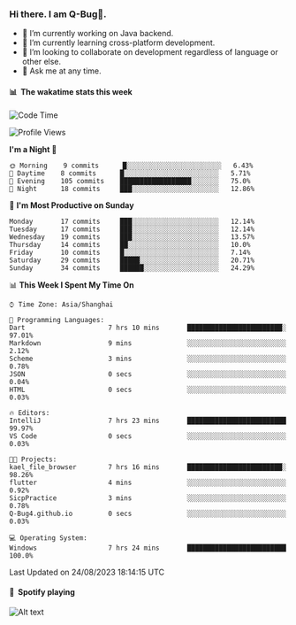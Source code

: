 ### Hi there. I am Q-Bug🐞.

- 🔭 I’m currently working on Java backend.
- 🌱 I’m currently learning cross-platform development.
- 👯 I’m looking to collaborate on development regardless of language or other else.
- 💬 Ask me at any time.

#### 📊 &nbsp;**The wakatime stats this week**  
<!--START_SECTION:waka-->
![Code Time](http://img.shields.io/badge/Code%20Time-77%20hrs%2024%20mins-blue)

![Profile Views](http://img.shields.io/badge/Profile%20Views-0-blue)

**I'm a Night 🦉** 

```text
🌞 Morning    9 commits      █░░░░░░░░░░░░░░░░░░░░░░░░   6.43% 
🌆 Daytime    8 commits      █░░░░░░░░░░░░░░░░░░░░░░░░   5.71% 
🌃 Evening    105 commits    ██████████████████░░░░░░░   75.0% 
🌙 Night      18 commits     ███░░░░░░░░░░░░░░░░░░░░░░   12.86%

```
📅 **I'm Most Productive on Sunday** 

```text
Monday       17 commits     ███░░░░░░░░░░░░░░░░░░░░░░   12.14% 
Tuesday      17 commits     ███░░░░░░░░░░░░░░░░░░░░░░   12.14% 
Wednesday    19 commits     ███░░░░░░░░░░░░░░░░░░░░░░   13.57% 
Thursday     14 commits     ██░░░░░░░░░░░░░░░░░░░░░░░   10.0% 
Friday       10 commits     █░░░░░░░░░░░░░░░░░░░░░░░░   7.14% 
Saturday     29 commits     █████░░░░░░░░░░░░░░░░░░░░   20.71% 
Sunday       34 commits     ██████░░░░░░░░░░░░░░░░░░░   24.29%

```


📊 **This Week I Spent My Time On** 

```text
⌚︎ Time Zone: Asia/Shanghai

💬 Programming Languages: 
Dart                     7 hrs 10 mins       ████████████████████████░   97.01% 
Markdown                 9 mins              ░░░░░░░░░░░░░░░░░░░░░░░░░   2.12% 
Scheme                   3 mins              ░░░░░░░░░░░░░░░░░░░░░░░░░   0.78% 
JSON                     0 secs              ░░░░░░░░░░░░░░░░░░░░░░░░░   0.04% 
HTML                     0 secs              ░░░░░░░░░░░░░░░░░░░░░░░░░   0.03%

🔥 Editors: 
IntelliJ                 7 hrs 23 mins       █████████████████████████   99.97% 
VS Code                  0 secs              ░░░░░░░░░░░░░░░░░░░░░░░░░   0.03%

🐱‍💻 Projects: 
kael_file_browser        7 hrs 16 mins       ████████████████████████░   98.26% 
flutter                  4 mins              ░░░░░░░░░░░░░░░░░░░░░░░░░   0.92% 
SicpPractice             3 mins              ░░░░░░░░░░░░░░░░░░░░░░░░░   0.78% 
Q-Bug4.github.io         0 secs              ░░░░░░░░░░░░░░░░░░░░░░░░░   0.03%

💻 Operating System: 
Windows                  7 hrs 24 mins       █████████████████████████   100.0%

```


 Last Updated on 24/08/2023 18:14:15 UTC
<!--END_SECTION:waka-->

#### 🎵 &nbsp;**Spotify playing**  
![Alt text](https://spotify-recently-played-readme.vercel.app/api?user=e5y1o4x7kdt9kf2blu4wvmb4s&unique={true|1|on|yes})

